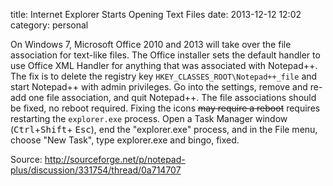 title:  Internet Explorer Starts Opening Text Files
date:   2013-12-12 12:02
category: personal

On Windows 7, Microsoft Office 2010 and 2013 will take over the file association for text-like files.
The Office installer sets the default handler to use Office XML Handler for anything that was associated with
Notepad++. <!--more--> The fix is to delete the registry key `HKEY_CLASSES_ROOT\Notepad++_file` and start Notepad++
with admin privileges. Go into the settings, remove and re-add one file association, and quit Notepad++.
The file associations should be fixed, no reboot required. Fixing the icons <del>may require a reboot</del>
requires restarting the `explorer.exe` process. Open a Task Manager window (<kbd>Ctrl</kbd>+<kbd>Shift</kbd>+
<kbd>Esc</kbd>), end the "explorer.exe" process, and in the File menu, choose "New Task", type explorer.exe and
bingo, fixed.


Source: <http://sourceforge.net/p/notepad-plus/discussion/331754/thread/0a714707>
